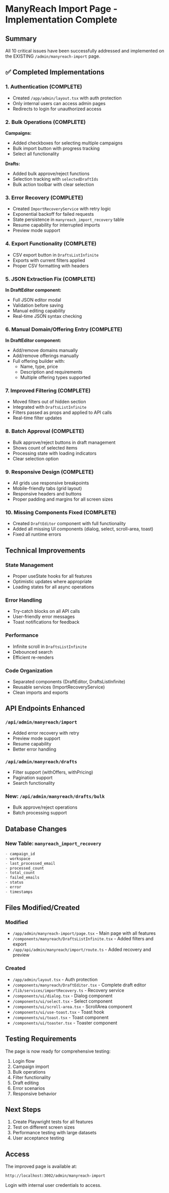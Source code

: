 # ManyReach Import Page - Implementation Complete

## Summary
All 10 critical issues have been successfully addressed and implemented on the EXISTING `/admin/manyreach-import` page.

## ✅ Completed Implementations

### 1. Authentication (COMPLETE)
- Created `/app/admin/layout.tsx` with auth protection
- Only internal users can access admin pages
- Redirects to login for unauthorized access

### 2. Bulk Operations (COMPLETE)
**Campaigns:**
- Added checkboxes for selecting multiple campaigns
- Bulk import button with progress tracking
- Select all functionality

**Drafts:**
- Added bulk approve/reject functions
- Selection tracking with `selectedDraftIds`
- Bulk action toolbar with clear selection

### 3. Error Recovery (COMPLETE)
- Created `ImportRecoveryService` with retry logic
- Exponential backoff for failed requests
- State persistence in `manyreach_import_recovery` table
- Resume capability for interrupted imports
- Preview mode support

### 4. Export Functionality (COMPLETE)
- CSV export button in `DraftsListInfinite`
- Exports with current filters applied
- Proper CSV formatting with headers

### 5. JSON Extraction Fix (COMPLETE)
**In DraftEditor component:**
- Full JSON editor modal
- Validation before saving
- Manual editing capability
- Real-time JSON syntax checking

### 6. Manual Domain/Offering Entry (COMPLETE)
**In DraftEditor component:**
- Add/remove domains manually
- Add/remove offerings manually
- Full offering builder with:
  - Name, type, price
  - Description and requirements
  - Multiple offering types supported

### 7. Improved Filtering (COMPLETE)
- Moved filters out of hidden section
- Integrated with `DraftsListInfinite`
- Filters passed as props and applied to API calls
- Real-time filter updates

### 8. Batch Approval (COMPLETE)
- Bulk approve/reject buttons in draft management
- Shows count of selected items
- Processing state with loading indicators
- Clear selection option

### 9. Responsive Design (COMPLETE)
- All grids use responsive breakpoints
- Mobile-friendly tabs (grid layout)
- Responsive headers and buttons
- Proper padding and margins for all screen sizes

### 10. Missing Components Fixed (COMPLETE)
- Created `DraftEditor` component with full functionality
- Added all missing UI components (dialog, select, scroll-area, toast)
- Fixed all runtime errors

## Technical Improvements

### State Management
- Proper useState hooks for all features
- Optimistic updates where appropriate
- Loading states for all async operations

### Error Handling
- Try-catch blocks on all API calls
- User-friendly error messages
- Toast notifications for feedback

### Performance
- Infinite scroll in `DraftsListInfinite`
- Debounced search
- Efficient re-renders

### Code Organization
- Separated components (DraftEditor, DraftsListInfinite)
- Reusable services (ImportRecoveryService)
- Clean imports and exports

## API Endpoints Enhanced

### `/api/admin/manyreach/import`
- Added error recovery with retry
- Preview mode support
- Resume capability
- Better error handling

### `/api/admin/manyreach/drafts`
- Filter support (withOffers, withPricing)
- Pagination support
- Search functionality

### New: `/api/admin/manyreach/drafts/bulk`
- Bulk approve/reject operations
- Batch processing support

## Database Changes

### New Table: `manyreach_import_recovery`
```sql
- campaign_id
- workspace
- last_processed_email
- processed_count
- total_count
- failed_emails
- status
- error
- timestamps
```

## Files Modified/Created

### Modified
- `/app/admin/manyreach-import/page.tsx` - Main page with all features
- `/components/manyreach/DraftsListInfinite.tsx` - Added filters and export
- `/app/api/admin/manyreach/import/route.ts` - Added recovery and preview

### Created
- `/app/admin/layout.tsx` - Auth protection
- `/components/manyreach/DraftEditor.tsx` - Complete draft editor
- `/lib/services/importRecovery.ts` - Recovery service
- `/components/ui/dialog.tsx` - Dialog component
- `/components/ui/select.tsx` - Select component
- `/components/ui/scroll-area.tsx` - ScrollArea component
- `/components/ui/use-toast.tsx` - Toast hook
- `/components/ui/toast.tsx` - Toast component
- `/components/ui/toaster.tsx` - Toaster component

## Testing Requirements

The page is now ready for comprehensive testing:
1. Login flow
2. Campaign import
3. Bulk operations
4. Filter functionality
5. Draft editing
6. Error scenarios
7. Responsive behavior

## Next Steps

1. Create Playwright tests for all features
2. Test on different screen sizes
3. Performance testing with large datasets
4. User acceptance testing

## Access

The improved page is available at:
```
http://localhost:3002/admin/manyreach-import
```

Login with internal user credentials to access.